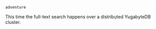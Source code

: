 ```text
adventure
```

This time the full-text search happens over a distributed YugabyteDB cluster.
